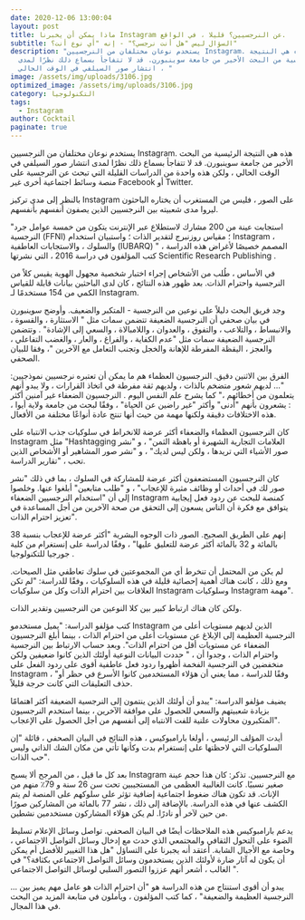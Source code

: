 ```yaml
---
date: 2020-12-06 13:00:04
layout: post
title: ماذا يمكن أن يخبرنا Instagram عن النرجسيين؟ قليلا ، في الواقع.
subtitle: السؤال ليس "هل أنت نرجسي؟" - إنه "أي نوع أنت؟"
description: "يستخدم نوعان مختلفان من النرجسيين Instagram. هذه هي النتيجة
  الرئيسية من البحث الأخير من جامعة سوينبورن. قد لا تتفاجأ بسماع ذلك نظرًا لمدى
  انتشار صور السيلفي في الوقت الحالي ، "
image: /assets/img/uploads/3106.jpg
optimized_image: /assets/img/uploads/3106.jpg
category: التكنولوجيا
tags:
  - Instagram
author: Cocktail
paginate: true
---
```

يستخدم نوعان مختلفان من النرجسيين Instagram. هذه هي النتيجة الرئيسية من البحث الأخير من جامعة سوينبورن. قد لا تتفاجأ بسماع ذلك نظرًا لمدى انتشار صور السيلفي في الوقت الحالي ، ولكن هذه واحدة من الدراسات القليلة التي تبحث عن النرجسية على منصة وسائط اجتماعية أخرى غير Facebook أو Twitter.

بالنظر إلى مدى تركيز Instagram على الصور ، فليس من المستغرب أن يختاره الباحثون ليروا مدى شعبيته بين النرجسيين الذين يصفون أنفسهم بأنفسهم.

"استجابت عينة من 200 مشارك لاستطلاع عبر الإنترنت يتكون من خمسة عوامل جرد النرجسية (FFNI) ؛ مقياس روزنبرج لتقدير الذات ؛ واستبيان استخدام Instagram ، والسلوك ، والاستجابات العاطفية (IUBARQ) المصمم خصيصًا لأغراض هذه الدراسة ، " كتب المؤلفون في دراسة 2016 ، التي نشرتها Scientific Research Publishing .

في الأساس ، طُلب من الأشخاص إجراء اختبار شخصية مجهول الهوية يقيس كلاً من النرجسية واحترام الذات. بعد ظهور هذه النتائج ، كان لدى الباحثين بيانات قابلة للقياس الكمي من 154 مستخدمًا لـ Instagram.

وجد فريق البحث دليلاً على نوعين من النرجسية - المتكبر والضعيف. وأوضح سوينبورن في بيان صحفي أن النرجسية الضعيفة تتضمن سمات مثل " الاستثارة ، والقسوة ، والانبساط ، والتلاعب ، والتفوق ، والعدوان ، واللامبالاة ، والسعي إلى الإشادة" . وتتضمن النرجسية الضعيفة سمات مثل "عدم الكفاية ، والفراغ ، والعار ، والغضب التفاعلي ، والعجز ، اليقظة المفرطة للإهانة والخجل وتجنب التعامل مع الآخرين "، وفقا للبيان الصحفي.

الفرق بين الاثنين دقيق. النرجسيون العظماء هم ما يمكن أن تعتبره نرجسيين نموذجيين: "... لديهم شعور متضخم بالذات ، ولديهم ثقة مفرطة في اتخاذ القرارات ، ولا يبدو أنهم يتعلمون من أخطائهم ،" كما يشرح علم النفس اليوم . النرجسيون الضعفاء غير آمنين أكثر : يشعرون بأنهم "أدنى" وأكثر "غير راضين عن الحياة" ، وفقًا لبحث من جامعة ولاية أيوا ، هذه الاختلافات دقيقة ولكنها مهمة من حيث أنها تنتج عادة أنواعًا مختلفة من الأفعال.

كان النرجسيون العظماء والضعفاء أكثر عرضة للانخراط في سلوكيات جذب الانتباه على Instagram مثل "Hashtagging العلامات التجارية الشهيرة أو باهظة الثمن" ، و "نشر صور الأشياء التي تريدها ، ولكن ليس لديك" ، و "نشر صور المشاهير أو الأشخاص الذين تحب ، "تقارير الدراسة.

كان النرجسيون المستضعفون أكثر عرضة للمشاركة في السلوك ، بما في ذلك "نشر صور لك في أحداث أو وظائف مثيرة للإعجاب" ، و "طلب متابعين" أبلغوا عنها. وخلصوا إلى أن "استخدام النرجسيين الضعفاء Instagram كمنصة للبحث عن ردود فعل إيجابية يتوافق مع فكرة أن الناس يسعون إلى التحقق من صحة الآخرين من أجل المساعدة في تعزيز احترام الذات".

إنهم على الطريق الصحيح. الصور ذات الوجوه البشرية "أكثر عرضة للإعجاب بنسبة 38 بالمائة و 32 بالمائة أكثر عرضة للتعليق عليها" ، وفقًا لدراسة على إنستغرام من كلية جورجيا للتكنولوجيا .

لم يكن من المحتمل أن تنخرط أي من المجموعتين في سلوك تعاطفي مثل الصيحات. ومع ذلك ، كانت هناك أهمية إحصائية قليلة في هذه السلوكيات ، وفقًا للدراسة: "لم تكن العلاقات بين احترام الذات وكل من سلوكيات Instagram وسلوكيات Instagram مهمة".

ولكن كان هناك ارتباط كبير بين كلا النوعين من النرجسيين وتقدير الذات.

كتب مؤلفو الدراسة: "يميل مستخدمو Instagram الذين لديهم مستويات أعلى من النرجسية العظيمة إلى الإبلاغ عن مستويات أعلى من احترام الذات ، بينما أبلغ النرجسيون الضعفاء عن مستويات أقل من احترام الذات". وبعد حساب الارتباط بين النرجسية واحترام الذات ، وجدوا أن ، " حددت البيانات النوعية أولئك الذين كانوا ضعيفين ولكن منخفضين في النرجسية الفخمة أظهروا ردود فعل عاطفية أقوى على ردود الفعل على Instagram ، "وفقًا للدراسة ، مما يعني أن هؤلاء المستخدمين كانوا الأسرع في حظر أو حذف التعليقات التي كانت حرجة قليلاً.

يضيف مؤلفو الدراسة: "يبدو أن أولئك الذين ينتمون إلى النرجسية الضعيفة أكثر اهتمامًا بزيادة شعبيتهم والسعي للحصول على موافقة الآخرين ، بينما استخدم النرجسيون المتكبرون محاولات علنية للفت الانتباه إلى أنفسهم من أجل الحصول على الإعجاب".

أيدت المؤلف الرئيسي ، أولغا بارامبوكيس ، هذه النتائج في البيان الصحفي ، قائلة "إن السلوكيات التي لاحظتها على إنستغرام بدت وكأنها تأتي من مكان الشك الذاتي وليس حب الذات".

بعد كل ما قيل ، من المرجح ألا يسبح Instagram مع النرجسيين. تذكر: كان هذا حجم عينة صغير نسبيًا. كانت الغالبية العظمى من المستجيبين تحت سن 26 سنة و 79٪ منهم من الإناث. قد تكون هناك ضغوط اجتماعية إضافية تؤثر على سلوكهم على المنصة لم يتم الكشف عنها في هذه الدراسة. بالإضافة إلى ذلك ، نشر 77 بالمائة من المشاركين صورًا من حين لآخر أو نادرًا. لم يكن هؤلاء المشاركون مستخدمين نشطين.

يدعم بارامبوكيس هذه الملاحظات أيضًا في البيان الصحفي. تواصل وسائل الإعلام تسليط الضوء على التحول الثقافي والمجتمعي الذي حدث مع إدخال وسائل التواصل الاجتماعي ، وخاصة مع الأجيال الشابة. أعتقد أنه يجبرنا على التساؤل "هل هذا التغيير للأفضل أم يمكن أن يكون له آثار ضارة لأولئك الذين يستخدمون وسائل التواصل الاجتماعي بكثافة؟" في الغالب ، أشعر أنهم عززوا التصور السلبي لوسائل التواصل الاجتماعي ".

يبدو أن أقوى استنتاج من هذه الدراسة هو "أن احترام الذات هو عامل مهم يميز بين ... النرجسية العظيمة والضعيفة" ، كما كتب المؤلفون ، ويأملون في متابعة المزيد من البحث في هذا المجال.